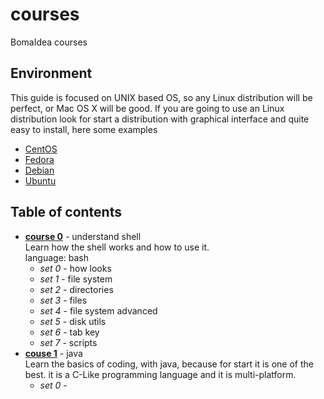 # courses
BomaIdea courses

## Environment

This guide is focused on UNIX based OS, so any Linux distribution will be perfect, or Mac OS X will
be good. If you are going to use an Linux distribution look for start a distribution with graphical
interface and quite easy to install, here some examples

- [CentOS](https://www.centos.org)
- [Fedora](https://getfedora.org)
- [Debian](https://www.debian.org)
- [Ubuntu](https://www.ubuntu.com)

## Table of contents

- **[course 0](course0-shell/course0.md)** - understand shell  
Learn how the shell works and how to use it.  
language: bash
    - _set 0_ - how looks
    - _set 1_ - file system
    - _set 2_ - directories
    - _set 3_ - files
    - _set 4_ - file system advanced
    - _set 5_ - disk utils
    - _set 6_ - tab key
    - _set 7_ - scripts
- **[couse 1](course1-java/course1.md)** - java  
Learn the basics of coding, with java, because for start it is
one of the best. it is a C-Like programming language and it is 
multi-platform.
    - _set 0_ - 
